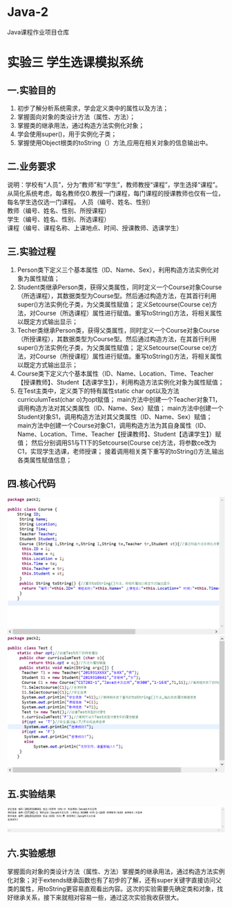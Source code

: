 # Java-2
Java课程作业项目仓库
# 实验三 学生选课模拟系统
## 一.实验目的
1.	初步了解分析系统需求，学会定义类中的属性以及方法；
2.	掌握面向对象的类设计方法（属性、方法）；
3.	掌握类的继承用法，通过构造方法实例化对象；
4.	学会使用super()，用于实例化子类；
5.	掌握使用Object根类的toString（）方法,应用在相关对象的信息输出中。
## 二.业务要求
说明：学校有“人员”，分为“教师”和“学生”，教师教授“课程”，学生选择“课程”。从简化系统考虑，每名教师仅0.教授一门课程，每门课程的授课教师也仅有一位，每名学生选仅选一门课程。
人员（编号、姓名、性别）  
教师（编号、姓名、性别、所授课程）  
学生（编号、姓名、性别、所选课程）  
课程（编号、课程名称、上课地点、时间、授课教师、选课学生）
## 三.实验过程
1. Person类下定义三个基本属性（ID、Name、Sex），利用构造方法实例化对象为属性赋值；
2. Student类继承Person类，获得父类属性，同时定义一个Course对象Course（所选课程），其数据类型为Course型。然后通过构造方法，在其首行利用super()方法实例化子类，为父类属性赋值；
  定义Setcourse(Course ce)方法，对Course（所选课程）属性进行赋值。重写toString()方法，将相关属性以既定方式输出显示；
3. Techer类继承Person类，获得父类属性，同时定义一个Course对象Course（所授课程），其数据类型为Course型。然后通过构造方法，在其首行利用super()方法实例化子类，为父类属性赋值；
定义Setcourse(Course ce)方法，对Course（所授课程）属性进行赋值。重写toString()方法，将相关属性以既定方式输出显示；
4. Course类下定义六个基本属性（ID、Name、Location、Time、Teacher【授课教师】、Student【选课学生】），利用构造方法实例化对象为属性赋值；
5. 在Test主类中，定义类下的特有属性static char opt以及方法curriculumTest(char o)为opt赋值；
   main方法中创建一个Teacher对象T1，调用构造方法对其父类属性（ID、Name、Sex）赋值；
   main方法中创建一个Student对象S1，调用构造方法对其父类属性（ID、Name、Sex）赋值；
   main方法中创建一个Course对象C1，调用构造方法为其自身属性（ID、Name、Location、Time、Teacher【授课教师】、Student【选课学生】）赋值；
   然后分别调用S1与T1下的Setcourse(Course ce)方法，将参数ce改为C1，实现学生选课，老师授课；
   接着调用相关类下重写的toString()方法,输出各类属性赋值信息；
## 四.核心代码
![](https://github.com/001221lry/Java-2/blob/main/%E5%BE%AE%E4%BF%A1%E6%88%AA%E5%9B%BE_20201025212839.png)
![](https://github.com/001221lry/Java-2/blob/main/%E5%BE%AE%E4%BF%A1%E6%88%AA%E5%9B%BE_20201025212858.png)
## 五.实验结果
![](https://github.com/001221lry/Java-2/blob/main/%E5%BE%AE%E4%BF%A1%E6%88%AA%E5%9B%BE_20201025204620.png)
## 六.实验感想
掌握面向对象的类设计方法（属性、方法）掌握类的继承用法，通过构造方法实例化对象；对于extends继承函数也有了初步的了解，还有super关键字直接访问父类的属性，用toString更容易直观看出内容。这次的实验需要先确定类和对象，找好继承关系，接下来就相对容易一些，通过这次实验我收获很大。

